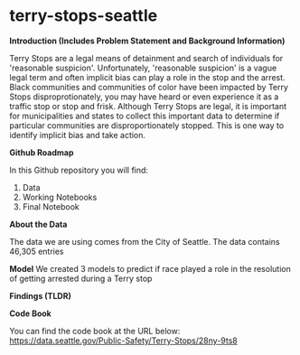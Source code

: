 # terry-stops-seattle

**Introduction (Includes Problem Statement and Background Information)**

Terry Stops are a legal means of detainment and search of individuals for 'reasonable suspicion'. Unfortunately, 'reasonable suspicion' is a vague legal term and often implicit bias can play a role in the stop and the arrest. Black communities and communities of color have been impacted by Terry Stops disproprotionately, you may have heard or even experience it as a traffic stop or stop and frisk. Although Terry Stops are legal, it is important for municipalities and states to collect this important data to determine if particular communities are disproportionately stopped. This is one way to identify implicit bias and take action. 

**Github Roadmap**

In this Github repository you will find:

1.  Data
2.  Working Notebooks
3.  Final Notebook

**About the Data**

The data we are using comes from the City of Seattle. The data contains 46,305 entries

**Model**
We created 3 models to predict if race played a role in the resolution of getting arrested during a Terry stop


**Findings (TLDR)**



**Code Book**

You can find the code book at the URL below:
https://data.seattle.gov/Public-Safety/Terry-Stops/28ny-9ts8
